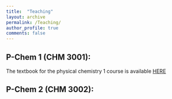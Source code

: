 ```yaml
---
title:  "Teaching"
layout: archive
permalink: /Teaching/
author_profile: true
comments: false
---
```


## P-Chem 1 (CHM 3001):
The textbook for the physical chemistry 1 course is available [HERE](https://peverati.github.io/pchem1)

## P-Chem 2 (CHM 3002):
